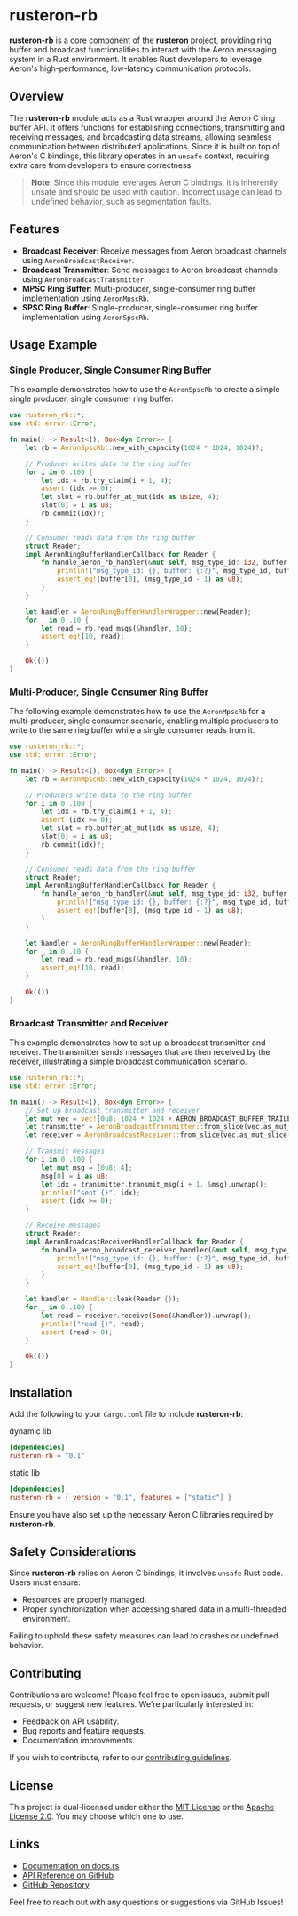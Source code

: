 # rusteron-rb

**rusteron-rb** is a core component of the **rusteron** project, providing ring buffer and broadcast functionalities to interact with the Aeron messaging system in a Rust environment. It enables Rust developers to leverage Aeron's high-performance, low-latency communication protocols.

## Overview

The **rusteron-rb** module acts as a Rust wrapper around the Aeron C ring buffer API. It offers functions for establishing connections, transmitting and receiving messages, and broadcasting data streams, allowing seamless communication between distributed applications. Since it is built on top of Aeron's C bindings, this library operates in an `unsafe` context, requiring extra care from developers to ensure correctness.

> **Note**: Since this module leverages Aeron C bindings, it is inherently unsafe and should be used with caution. Incorrect usage can lead to undefined behavior, such as segmentation faults.

## Features

- **Broadcast Receiver**: Receive messages from Aeron broadcast channels using `AeronBroadcastReceiver`.
- **Broadcast Transmitter**: Send messages to Aeron broadcast channels using `AeronBroadcastTransmitter`.
- **MPSC Ring Buffer**: Multi-producer, single-consumer ring buffer implementation using `AeronMpscRb`.
- **SPSC Ring Buffer**: Single-producer, single-consumer ring buffer implementation using `AeronSpscRb`.

## Usage Example

### Single Producer, Single Consumer Ring Buffer

This example demonstrates how to use the `AeronSpscRb` to create a simple single producer, single consumer ring buffer.

```rust
use rusteron_rb::*;
use std::error::Error;

fn main() -> Result<(), Box<dyn Error>> {
    let rb = AeronSpscRb::new_with_capacity(1024 * 1024, 1024)?;

    // Producer writes data to the ring buffer
    for i in 0..100 {
        let idx = rb.try_claim(i + 1, 4);
        assert!(idx >= 0);
        let slot = rb.buffer_at_mut(idx as usize, 4);
        slot[0] = i as u8;
        rb.commit(idx)?;
    }

    // Consumer reads data from the ring buffer
    struct Reader;
    impl AeronRingBufferHandlerCallback for Reader {
        fn handle_aeron_rb_handler(&mut self, msg_type_id: i32, buffer: &[u8]) {
            println!("msg_type_id: {}, buffer: {:?}", msg_type_id, buffer);
            assert_eq!(buffer[0], (msg_type_id - 1) as u8);
        }
    }

    let handler = AeronRingBufferHandlerWrapper::new(Reader);
    for _ in 0..10 {
        let read = rb.read_msgs(&handler, 10);
        assert_eq!(10, read);
    }

    Ok(())
}
```

### Multi-Producer, Single Consumer Ring Buffer

The following example demonstrates how to use the `AeronMpscRb` for a multi-producer, single consumer scenario, enabling multiple producers to write to the same ring buffer while a single consumer reads from it.

```rust
use rusteron_rb::*;
use std::error::Error;

fn main() -> Result<(), Box<dyn Error>> {
    let rb = AeronMpscRb::new_with_capacity(1024 * 1024, 1024)?;

    // Producers write data to the ring buffer
    for i in 0..100 {
        let idx = rb.try_claim(i + 1, 4);
        assert!(idx >= 0);
        let slot = rb.buffer_at_mut(idx as usize, 4);
        slot[0] = i as u8;
        rb.commit(idx)?;
    }

    // Consumer reads data from the ring buffer
    struct Reader;
    impl AeronRingBufferHandlerCallback for Reader {
        fn handle_aeron_rb_handler(&mut self, msg_type_id: i32, buffer: &[u8]) {
            println!("msg_type_id: {}, buffer: {:?}", msg_type_id, buffer);
            assert_eq!(buffer[0], (msg_type_id - 1) as u8);
        }
    }

    let handler = AeronRingBufferHandlerWrapper::new(Reader);
    for _ in 0..10 {
        let read = rb.read_msgs(&handler, 10);
        assert_eq!(10, read);
    }

    Ok(())
}
```

### Broadcast Transmitter and Receiver

This example demonstrates how to set up a broadcast transmitter and receiver. The transmitter sends messages that are then received by the receiver, illustrating a simple broadcast communication scenario.

```rust
use rusteron_rb::*;
use std::error::Error;

fn main() -> Result<(), Box<dyn Error>> {
    // Set up broadcast transmitter and receiver
    let mut vec = vec![0u8; 1024 * 1024 + AERON_BROADCAST_BUFFER_TRAILER_LENGTH];
    let transmitter = AeronBroadcastTransmitter::from_slice(vec.as_mut_slice(), 1024)?;
    let receiver = AeronBroadcastReceiver::from_slice(vec.as_mut_slice())?;

    // Transmit messages
    for i in 0..100 {
        let mut msg = [0u8; 4];
        msg[0] = i as u8;
        let idx = transmitter.transmit_msg(i + 1, &msg).unwrap();
        println!("sent {}", idx);
        assert!(idx >= 0);
    }

    // Receive messages
    struct Reader;
    impl AeronBroadcastReceiverHandlerCallback for Reader {
        fn handle_aeron_broadcast_receiver_handler(&mut self, msg_type_id: i32, buffer: &mut [u8]) {
            println!("msg_type_id: {}, buffer: {:?}", msg_type_id, buffer);
            assert_eq!(buffer[0], (msg_type_id - 1) as u8);
        }
    }

    let handler = Handler::leak(Reader {});
    for _ in 0..100 {
        let read = receiver.receive(Some(&handler)).unwrap();
        println!("read {}", read);
        assert!(read > 0);
    }

    Ok(())
}
```

## Installation

Add the following to your `Cargo.toml` file to include **rusteron-rb**:

dynamic lib
```toml
[dependencies]
rusteron-rb = "0.1"
```

static lib
```toml
[dependencies]
rusteron-rb = { version = "0.1", features = ["static"] }
```

Ensure you have also set up the necessary Aeron C libraries required by **rusteron-rb**.

## Safety Considerations

Since **rusteron-rb** relies on Aeron C bindings, it involves `unsafe` Rust code. Users must ensure:

- Resources are properly managed.
- Proper synchronization when accessing shared data in a multi-threaded environment.

Failing to uphold these safety measures can lead to crashes or undefined behavior.

## Contributing

Contributions are welcome! Please feel free to open issues, submit pull requests, or suggest new features. We're particularly interested in:

- Feedback on API usability.
- Bug reports and feature requests.
- Documentation improvements.

If you wish to contribute, refer to our [contributing guidelines](https://github.com/mimran1980/rusteron/blob/main/CONTRIBUTING.md).

## License

This project is dual-licensed under either the [MIT License](https://opensource.org/licenses/MIT) or the [Apache License 2.0](https://www.apache.org/licenses/LICENSE-2.0). You may choose which one to use.

## Links

- [Documentation on docs.rs](https://docs.rs/rusteron-rb/)
- [API Reference on GitHub](https://mimran1980.github.io/rusteron/rusteron_rb)
- [GitHub Repository](https://github.com/mimran1980/rusteron)

Feel free to reach out with any questions or suggestions via GitHub Issues!